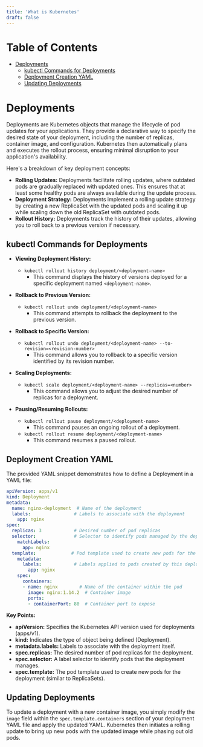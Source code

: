 ```yaml
---
title: 'What is Kubernetes'
draft: false
---
```

# Table of Contents

- [Deployments](#deployments)
	- [kubectl Commands for Deployments](#kubectl-commands-for-deployments)
	- [Deployment Creation YAML](#deployment-creation-yaml)
	- [Updating Deployments](#updating-deployments)

# Deployments

Deployments are Kubernetes objects that manage the lifecycle of pod updates for your applications. They provide a declarative way to specify the desired state of your deployment, including the number of replicas, container image, and configuration. Kubernetes then automatically plans and executes the rollout process, ensuring minimal disruption to your application's availability.

Here's a breakdown of key deployment concepts:

- **Rolling Updates:** Deployments facilitate rolling updates, where outdated pods are gradually replaced with updated ones. This ensures that at least some healthy pods are always available during the update process.
- **Deployment Strategy:** Deployments implement a rolling update strategy by creating a new ReplicaSet with the updated pods and scaling it up while scaling down the old ReplicaSet with outdated pods.
- **Rollout History:** Deployments track the history of their updates, allowing you to roll back to a previous version if necessary.

## kubectl Commands for Deployments

- **Viewing Deployment History:**
    
    - `kubectl rollout history deployment/<deployment-name>`
		- This command displays the history of versions deployed for a specific deployment named `<deployment-name>`.
- **Rollback to Previous Version:**
    
    - `kubectl rollout undo deployment/<deployment-name>`
	    - This command attempts to rollback the deployment to the previous version.
- **Rollback to Specific Version:**
    
    - `kubectl rollout undo deployment/<deployment-name> --to-revision=<revision-number>`
	    - This command allows you to rollback to a specific version identified by its revision number.
- **Scaling Deployments:**
    
    - `kubectl scale deployment/<deployment-name> --replicas=<number>`
	    - This command allows you to adjust the desired number of replicas for a deployment.
- **Pausing/Resuming Rollouts:**
    
    - `kubectl rollout pause deployment/<deployment-name>`
	    - This command pauses an ongoing rollout of a deployment.
    - `kubectl rollout resume deployment/<deployment-name>`
	    - This command resumes a paused rollout.

## Deployment Creation YAML

The provided YAML snippet demonstrates how to define a Deployment in a YAML file:

```yaml
apiVersion: apps/v1
kind: Deployment
metadata:
  name: nginx-deployment  # Name of the deployment
  labels:                # Labels to associate with the deployment
    app: nginx
spec:
  replicas: 3            # Desired number of pod replicas
  selector:              # Selector to identify pods managed by the deployment
    matchLabels:
      app: nginx
  template:             # Pod template used to create new pods for the deployment
    metadata:
      labels:            # Labels applied to pods created by this deployment
        app: nginx
    spec:
      containers:
      - name: nginx        # Name of the container within the pod
        image: nginx:1.14.2  # Container image
        ports:
        - containerPort: 80  # Container port to expose
```

**Key Points:**

- **apiVersion:** Specifies the Kubernetes API version used for deployments (apps/v1).
- **kind:** Indicates the type of object being defined (Deployment).
- **metadata.labels:** Labels to associate with the deployment itself.
- **spec.replicas:** The desired number of pod replicas for the deployment.
- **spec.selector:** A label selector to identify pods that the deployment manages.
- **spec.template:** The pod template used to create new pods for the deployment (similar to ReplicaSets).

## Updating Deployments

To update a deployment with a new container image, you simply modify the `image` field within the `spec.template.containers` section of your deployment YAML file and apply the updated YAML. Kubernetes then initiates a rolling update to bring up new pods with the updated image while phasing out old pods.